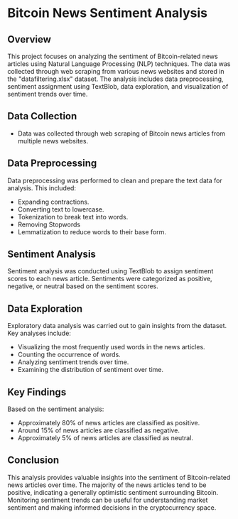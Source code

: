 # Bitcoin News Sentiment Analysis

## Overview
This project focuses on analyzing the sentiment of Bitcoin-related news articles using Natural Language Processing (NLP) techniques. The data was collected through web scraping from various news websites and stored in the "datafiltering.xlsx" dataset. The analysis includes data preprocessing, sentiment assignment using TextBlob, data exploration, and visualization of sentiment trends over time.

## Data Collection
- Data was collected through web scraping of Bitcoin news articles from multiple news websites.

## Data Preprocessing
Data preprocessing was performed to clean and prepare the text data for analysis. This included:
- Expanding contractions.
- Converting text to lowercase.
- Tokenization to break text into words.
- Removing Stopwords
- Lemmatization to reduce words to their base form.

## Sentiment Analysis
Sentiment analysis was conducted using TextBlob to assign sentiment scores to each news article. Sentiments were categorized as positive, negative, or neutral based on the sentiment scores.

## Data Exploration
Exploratory data analysis was carried out to gain insights from the dataset. Key analyses include:
- Visualizing the most frequently used words in the news articles.
- Counting the occurrence of words.
- Analyzing sentiment trends over time.
- Examining the distribution of sentiment over time.

## Key Findings
Based on the sentiment analysis:
- Approximately 80% of news articles are classified as positive.
- Around 15% of news articles are classified as negative.
- Approximately 5% of news articles are classified as neutral.

## Conclusion
This analysis provides valuable insights into the sentiment of Bitcoin-related news articles over time. The majority of the news articles tend to be positive, indicating a generally optimistic sentiment surrounding Bitcoin. Monitoring sentiment trends can be useful for understanding market sentiment and making informed decisions in the cryptocurrency space.


